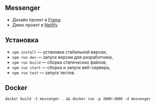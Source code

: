 ## Messenger
- Дизайн проект
  в [Figma](https://www.figma.com/file/ee8telL3yL4WUwx9QgsRhh/middle.messenger.praktikum.yandex?node-id=0%3A1)
- Демо проект в [Netlify](https://delightful-pixie-6284f1.netlify.app)

## Установка

- `npm install` — установка стабильной версии,
- `npm run dev` — запуск версии для разработчика,
- `npm run build` — сборка статических файлов,
- `npm run start` — сборка и запуск веб-сервера,
- `npm run test` — запуск тестов.

## Docker

`
docker build -t messenger . && docker run -p 3000:3000 -d messenger
`

